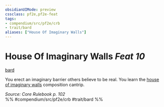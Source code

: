 ```yaml
---
obsidianUIMode: preview
cssclass: pf2e,pf2e-feat
tags:
- compendium/src/pf2e/crb
- trait/bard
aliases: ["House Of Imaginary Walls"]
---
```

# House Of Imaginary Walls  *Feat 10*  
[bard](../../rules/traits/bard.md)  


You erect an imaginary barrier others believe to be real. You learn the [house of imaginary walls](../spells/house-of-imaginary-walls.md) composition cantrip.

*Source: Core Rulebook p. 102*  
%% #compendium/src/pf2e/crb #trait/bard %%